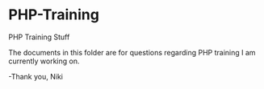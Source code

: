 # PHP-Training
PHP Training Stuff

The documents in this folder are for questions regarding PHP training I am currently working on.

-Thank you,
Niki
